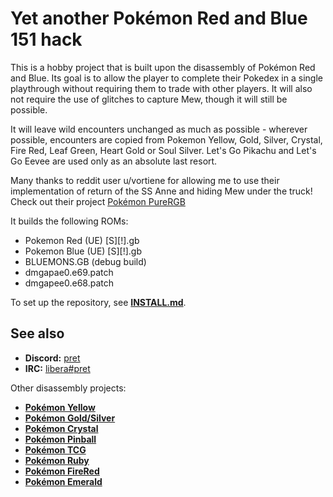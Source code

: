 # Yet another Pokémon Red and Blue 151 hack

This is a hobby project that is built upon the disassembly of Pokémon Red and Blue. Its goal is to allow the player to complete their Pokedex in a single playthrough without requiring them to trade with other players. It will also not require the use of glitches to capture Mew, though it will still be possible.

It will leave wild encounters unchanged as much as possible - wherever possible, encounters are copied from Pokemon Yellow, Gold, Silver, Crystal, Fire Red, Leaf Green, Heart Gold or Soul Silver. Let's Go Pikachu and Let's Go Eevee are used only as an absolute last resort.

Many thanks to reddit user u/vortiene for allowing me to use their implementation of return of the SS Anne and hiding Mew under the truck! Check out their project [Pokémon PureRGB](https://github.com/Vortyne/pureRGB)

It builds the following ROMs:

- Pokemon Red (UE) [S][!].gb
- Pokemon Blue (UE) [S][!].gb
- BLUEMONS.GB (debug build)
- dmgapae0.e69.patch
- dmgapee0.e68.patch

To set up the repository, see [**INSTALL.md**](INSTALL.md).


## See also

- **Discord:** [pret][discord]
- **IRC:** [libera#pret][irc]

Other disassembly projects:

- [**Pokémon Yellow**][pokeyellow]
- [**Pokémon Gold/Silver**][pokegold]
- [**Pokémon Crystal**][pokecrystal]
- [**Pokémon Pinball**][pokepinball]
- [**Pokémon TCG**][poketcg]
- [**Pokémon Ruby**][pokeruby]
- [**Pokémon FireRed**][pokefirered]
- [**Pokémon Emerald**][pokeemerald]

[pokeyellow]: https://github.com/pret/pokeyellow
[pokegold]: https://github.com/pret/pokegold
[pokecrystal]: https://github.com/pret/pokecrystal
[pokepinball]: https://github.com/pret/pokepinball
[poketcg]: https://github.com/pret/poketcg
[pokeruby]: https://github.com/pret/pokeruby
[pokefirered]: https://github.com/pret/pokefirered
[pokeemerald]: https://github.com/pret/pokeemerald
[discord]: https://discord.gg/d5dubZ3
[irc]: https://web.libera.chat/?#pret
[ci]: https://github.com/pret/pokered/actions
[ci-badge]: https://github.com/pret/pokered/actions/workflows/main.yml/badge.svg
